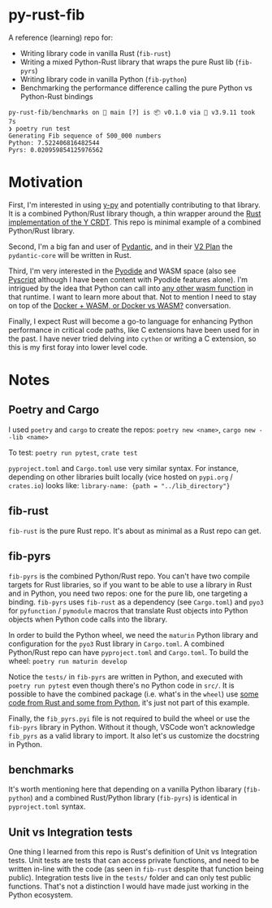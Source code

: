 # py-rust-fib

A reference (learning) repo for:

 - Writing library code in vanilla Rust (`fib-rust`)
 - Writing a mixed Python-Rust library that wraps the pure Rust lib (`fib-pyrs`)
 - Writing library code in vanilla Python (`fib-python`)
 - Benchmarking the performance difference calling the pure Python vs Python-Rust bindings


```
py-rust-fib/benchmarks on  main [?] is 📦 v0.1.0 via 🐍 v3.9.11 took 7s 
❯ poetry run test
Generating Fib sequence of 500_000 numbers
Python: 7.522406816482544
Pyrs: 0.020959854125976562
```

# Motivation
First, I'm interested in using [y-py](https://github.com/y-crdt/ypy) and potentially contributing to that library. It is a combined Python/Rust library though, a thin wrapper around the [Rust implementation of the Y CRDT](https://github.com/y-crdt/y-crdt). This repo is minimal example of a combined Python/Rust library.

Second, I'm a big fan and user of [Pydantic](https://pydantic-docs.helpmanual.io/), and in their [V2 Plan](https://pydantic-docs.helpmanual.io/blog/pydantic-v2/) the `pydantic-core` will be written in Rust. 

Third, I'm very interested in the [Pyodide](https://pyodide.org/en/stable/) and WASM space (also see [Pyscript](https://pyscript.net/) although I have been content with Pyodide features alone). I'm intrigued by the idea that Python can call into [any other wasm function](https://www.jhanley.com/blog/pyscript-interfacing-with-wasm/) in that runtime. I want to learn more about that. Not to mention I need to stay on top of the [Docker + WASM, or Docker vs WASM?](https://www.docker.com/blog/why-containers-and-webassembly-work-well-together/) conversation.

Finally, I expect Rust will become a go-to language for enhancing Python performance in critical code paths, like C extensions have been used for in the past. I have never tried delving into `cython` or writing a C extension, so this is my first foray into lower level code.

# Notes

## Poetry and Cargo
I used `poetry` and `cargo` to create the repos: `poetry new <name>`, `cargo new --lib <name>`

To test: `poetry run pytest`, `crate test`

`pyproject.toml` and `Cargo.toml` use very similar syntax. For instance, depending on other libraries built locally (vice hosted on `pypi.org` / `crates.io`) looks like: `library-name: {path = "../lib_directory"}`

## fib-rust
`fib-rust` is the pure Rust repo. It's about as minimal as a Rust repo can get. 

## fib-pyrs
`fib-pyrs` is the combined Python/Rust repo. You can't have two compile targets for Rust libraries, so if you want to be able to use a library in Rust and in Python, you need two repos: one for the pure lib, one targeting a binding. `fib-pyrs` uses `fib-rust` as a dependency (see `Cargo.toml`) and `pyo3` for `pyfunction` / `pymodule` macros that translate Rust objects into Python objects when Python code calls into the library.

In order to build the Python wheel, we need the `maturin` Python library and configuration for the `pyo3` Rust library in `Cargo.toml`. A combined Python/Rust repo can have `pyproject.toml` and `Cargo.toml`. To build the wheel: `poetry run maturin develop`

Notice the `tests/` in `fib-pyrs` are written in Python, and executed with `poetry run pytest` even though there's no Python code in `src/`. It is possible to have the combined package (i.e. what's in the `wheel`) use [some code from Rust and some from Python](https://www.maturin.rs/project_layout.html#mixed-rustpython-project), it's just not part of this example.

Finally, the `fib_pyrs.pyi` file is not required to build the wheel or use the `fib-pyrs` library in Python. Without it though, VSCode won't acknowledge `fib_pyrs` as a valid library to import. It also let's us customize the docstring in Python.

## benchmarks
It's worth mentioning here that depending on a vanilla Python libarary (`fib-python`) and a combined Rust/Python library (`fib-pyrs`) is identical in `pyproject.toml` syntax.


## Unit vs Integration tests
One thing I learned from this repo is Rust's definition of Unit vs Integration tests. Unit tests are tests that can access private functions, and need to be written in-line with the code (as seen in `fib-rust` despite that function being public). Integration tests live in the `tests/` folder and can only test public functions. That's not a distinction I would have made just working in the Python ecosystem.